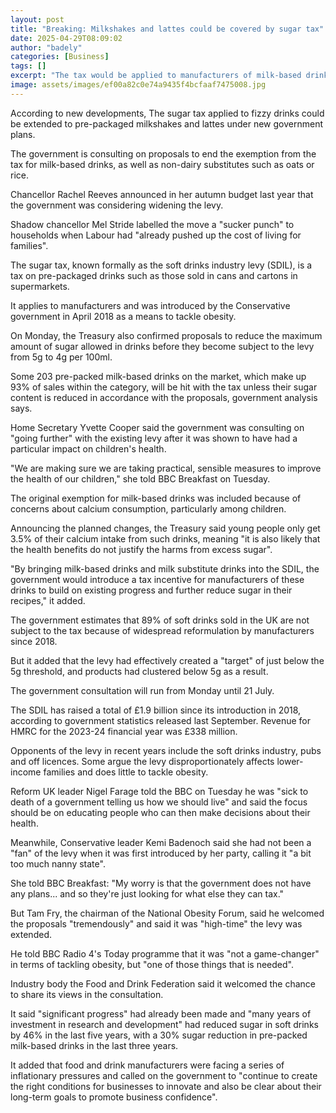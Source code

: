 ```yaml
---
layout: post
title: "Breaking: Milkshakes and lattes could be covered by sugar tax"
date: 2025-04-29T08:09:02
author: "badely"
categories: [Business]
tags: []
excerpt: "The tax would be applied to manufacturers of milk-based drinks and dairy-based substitutes, under the plans."
image: assets/images/ef00a82c0e74a9435f4bcfaaf7475008.jpg
---
```


According to new developments, The sugar tax applied to fizzy drinks could be extended to pre-packaged milkshakes and lattes under new government plans.

The government is consulting on proposals to end the exemption from the tax for milk-based drinks, as well as non-dairy substitutes such as oats or rice.

Chancellor Rachel Reeves announced in her autumn budget last year that the government was considering widening the levy.

Shadow chancellor Mel Stride labelled the move a "sucker punch" to households when Labour had "already pushed up the cost of living for families". 

The sugar tax, known formally as the soft drinks industry levy (SDIL), is a tax on pre-packaged drinks such as those sold in cans and cartons in supermarkets. 

It applies to manufacturers and was introduced by the Conservative government in April 2018 as a means to tackle obesity.

On Monday, the Treasury also confirmed proposals to reduce the maximum amount of sugar allowed in drinks before they become subject to the levy from 5g to 4g per 100ml.

Some 203 pre-packed milk-based drinks on the market, which make up 93% of sales within the category, will be hit with the tax unless their sugar content is reduced in accordance with the proposals, government analysis says.

Home Secretary Yvette Cooper said the government was consulting on "going further" with the existing levy after it was shown to have had a particular impact on children's health.

"We are making sure we are taking practical, sensible measures to improve the health of our children," she told BBC Breakfast on Tuesday.

The original exemption for milk-based drinks was included because of concerns about calcium consumption, particularly among children.

Announcing the planned changes, the Treasury said young people only get 3.5% of their calcium intake from such drinks, meaning "it is also likely that the health benefits do not justify the harms from excess sugar".

"By bringing milk-based drinks and milk substitute drinks into the SDIL, the government would introduce a tax incentive for manufacturers of these drinks to build on existing progress and further reduce sugar in their recipes," it added.

The government estimates that 89% of soft drinks sold in the UK are not subject to the tax because of widespread reformulation by manufacturers since 2018.

But it added that the levy had effectively created a "target" of just below the 5g threshold, and products had clustered below 5g as a result.

The government consultation will run from Monday until 21 July.

The SDIL has raised a total of £1.9 billion since its introduction in 2018, according to government statistics released last September. Revenue for HMRC for the 2023-24 financial year was £338 million.

Opponents of the levy in recent years include the soft drinks industry, pubs and off licences. Some argue the levy disproportionately affects lower-income families and does little to tackle obesity.

Reform UK leader Nigel Farage told the BBC on Tuesday he was "sick to death of a government telling us how we should live" and said the focus should be on educating people who can then make decisions about their health.

Meanwhile, Conservative leader Kemi Badenoch said she had not been a "fan" of the levy when it was first introduced by her party, calling it "a bit too much nanny state".

She told BBC Breakfast: "My worry is that the government does not have any plans... and so they're just looking for what else they can tax."

But Tam Fry, the chairman of the National Obesity Forum, said he welcomed the proposals "tremendously" and said it was "high-time" the levy was extended.

He told BBC Radio 4's Today programme that it was "not a game-changer" in terms of tackling obesity, but "one of those things that is needed".

Industry body the Food and Drink Federation said it welcomed the chance to share its views in the consultation. 

It said "significant progress" had already been made and "many years of investment in research and development" had reduced sugar in soft drinks by 46% in the last five years, with a 30% sugar reduction in pre-packed milk-based drinks in the last three years.

It added that food and drink manufacturers were facing a series of inflationary pressures and called on the government to "continue to create the right conditions for businesses to innovate and also be clear about their long-term goals to promote business confidence". 

